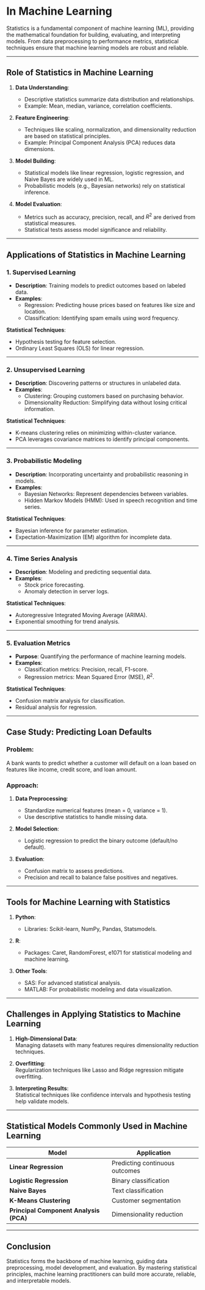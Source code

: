 # In Machine Learning

Statistics is a fundamental component of machine learning (ML), providing the mathematical foundation for building, evaluating, and interpreting models. From data preprocessing to performance metrics, statistical techniques ensure that machine learning models are robust and reliable.

---

## Role of Statistics in Machine Learning

1. **Data Understanding**:  
   - Descriptive statistics summarize data distribution and relationships.  
   - Example: Mean, median, variance, correlation coefficients.

2. **Feature Engineering**:  
   - Techniques like scaling, normalization, and dimensionality reduction are based on statistical principles.  
   - Example: Principal Component Analysis (PCA) reduces data dimensions.

3. **Model Building**:  
   - Statistical models like linear regression, logistic regression, and Naive Bayes are widely used in ML.  
   - Probabilistic models (e.g., Bayesian networks) rely on statistical inference.

4. **Model Evaluation**:  
   - Metrics such as accuracy, precision, recall, and $R^2$ are derived from statistical measures.  
   - Statistical tests assess model significance and reliability.

---

## Applications of Statistics in Machine Learning

### 1. **Supervised Learning**

- **Description**: Training models to predict outcomes based on labeled data.  
- **Examples**:
  - Regression: Predicting house prices based on features like size and location.  
  - Classification: Identifying spam emails using word frequency.

**Statistical Techniques**:
  - Hypothesis testing for feature selection.  
  - Ordinary Least Squares (OLS) for linear regression.

---

### 2. **Unsupervised Learning**

- **Description**: Discovering patterns or structures in unlabeled data.  
- **Examples**:
  - Clustering: Grouping customers based on purchasing behavior.  
  - Dimensionality Reduction: Simplifying data without losing critical information.

**Statistical Techniques**:

  - K-means clustering relies on minimizing within-cluster variance.  
  - PCA leverages covariance matrices to identify principal components.

---

### 3. **Probabilistic Modeling**

- **Description**: Incorporating uncertainty and probabilistic reasoning in models.  
- **Examples**:
  - Bayesian Networks: Represent dependencies between variables.  
  - Hidden Markov Models (HMM): Used in speech recognition and time series.

**Statistical Techniques**:

  - Bayesian inference for parameter estimation.  
  - Expectation-Maximization (EM) algorithm for incomplete data.

---

### 4. **Time Series Analysis**

- **Description**: Modeling and predicting sequential data.  
- **Examples**:
  - Stock price forecasting.  
  - Anomaly detection in server logs.

**Statistical Techniques**:
  - Autoregressive Integrated Moving Average (ARIMA).  
  - Exponential smoothing for trend analysis.

---

### 5. **Evaluation Metrics**

- **Purpose**: Quantifying the performance of machine learning models.  
- **Examples**:
  - Classification metrics: Precision, recall, F1-score.  
  - Regression metrics: Mean Squared Error (MSE), $R^2$.

**Statistical Techniques**:

  - Confusion matrix analysis for classification.  
  - Residual analysis for regression.

---

## Case Study: Predicting Loan Defaults

### Problem:

A bank wants to predict whether a customer will default on a loan based on features like income, credit score, and loan amount.

### Approach:

1. **Data Preprocessing**:  
   - Standardize numerical features (mean = 0, variance = 1).  
   - Use descriptive statistics to handle missing data.  

2. **Model Selection**:  
   - Logistic regression to predict the binary outcome (default/no default).  

3. **Evaluation**:  
   - Confusion matrix to assess predictions.  
   - Precision and recall to balance false positives and negatives.  

---

## Tools for Machine Learning with Statistics

1. **Python**:  
   - Libraries: Scikit-learn, NumPy, Pandas, Statsmodels.  

2. **R**:  
   - Packages: Caret, RandomForest, e1071 for statistical modeling and machine learning.  

3. **Other Tools**:  
   - SAS: For advanced statistical analysis.  
   - MATLAB: For probabilistic modeling and data visualization.  

---

## Challenges in Applying Statistics to Machine Learning

1. **High-Dimensional Data**:  
   Managing datasets with many features requires dimensionality reduction techniques.  

2. **Overfitting**:  
   Regularization techniques like Lasso and Ridge regression mitigate overfitting.  

3. **Interpreting Results**:  
   Statistical techniques like confidence intervals and hypothesis testing help validate models.  

---

## Statistical Models Commonly Used in Machine Learning

| Model                                  | Application                    |
|----------------------------------------|--------------------------------|
| **Linear Regression**                  | Predicting continuous outcomes |
| **Logistic Regression**                | Binary classification          |
| **Naive Bayes**                        | Text classification            |
| **K-Means Clustering**                 | Customer segmentation          |
| **Principal Component Analysis (PCA)** | Dimensionality reduction       |

---

## Conclusion

Statistics forms the backbone of machine learning, guiding data preprocessing, model development, and evaluation. By mastering statistical principles, machine learning practitioners can build more accurate, reliable, and interpretable models.
